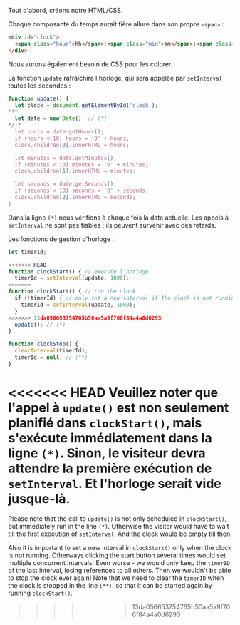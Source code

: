 Tout d'abord, créons notre HTML/CSS.

Chaque composante du temps aurait fière allure dans son propre `<span>` :

```html
<div id="clock">
  <span class="hour">hh</span>:<span class="min">mm</span>:<span class="sec">ss</span>
</div>
```

Nous aurons également besoin de CSS pour les colorer.

La fonction `update` rafraîchira l'horloge, qui sera appelée par `setInterval` toutes les secondes :

```js
function update() {
  let clock = document.getElementById('clock');
*!*
  let date = new Date(); // (*)
*/!*
  let hours = date.getHours();
  if (hours < 10) hours = '0' + hours;
  clock.children[0].innerHTML = hours;

  let minutes = date.getMinutes();
  if (minutes < 10) minutes = '0' + minutes;
  clock.children[1].innerHTML = minutes;

  let seconds = date.getSeconds();
  if (seconds < 10) seconds = '0' + seconds;
  clock.children[2].innerHTML = seconds;
}
```

Dans la ligne `(*)` nous vérifions à chaque fois la date actuelle. Les appels à `setInterval` ne sont pas fiables : ils peuvent survenir avec des retards.

Les fonctions de gestion d'horloge :

```js
let timerId;

<<<<<<< HEAD
function clockStart() { // exécute l'horloge
  timerId = setInterval(update, 1000);
=======
function clockStart() { // run the clock  
  if (!timerId) { // only set a new interval if the clock is not running
    timerId = setInterval(update, 1000);
  }
>>>>>>> 13da056653754765b50aa5a9f706f84a4a0d6293
  update(); // (*)
}

function clockStop() {
  clearInterval(timerId);
  timerId = null; // (**)
}
```

<<<<<<< HEAD
Veuillez noter que l'appel à `update()` est non seulement planifié dans `clockStart()`, mais s'exécute immédiatement dans la ligne `(*)`. Sinon, le visiteur devra attendre la première exécution de `setInterval`. Et l'horloge serait vide jusque-là.
=======
Please note that the call to `update()` is not only scheduled in `clockStart()`, but immediately run in the line `(*)`. Otherwise the visitor would have to wait till the first execution of `setInterval`. And the clock would be empty till then.

Also it is important to set a new interval in `clockStart()` only when the clock is not running. Otherways clicking the start button several times would set multiple concurrent intervals. Even worse - we would only keep the `timerID` of the last interval, losing references to all others. Then we wouldn't be able to stop the clock ever again! Note that we need to clear the `timerID` when the clock is stopped in the line `(**)`, so that it can be started again by running `clockStart()`.
>>>>>>> 13da056653754765b50aa5a9f706f84a4a0d6293
